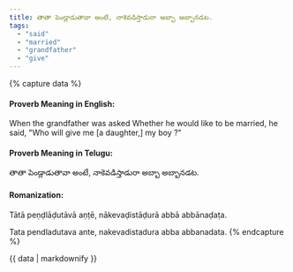 ```yaml
---
title: తాతా పెండ్లాడుతావా అంటే, నాకెవడిస్తాడురా అబ్బా అబ్బానడట.
tags:
  - "said"
  - "married"
  - "grandfather"
  - "give"
---
```


{% capture data %}
#### Proverb Meaning in English:
When the grandfather was asked Whether he would like to be married, he said, "Who will give me [a daughter,] my boy ?"

#### Proverb Meaning in Telugu:
తాతా పెండ్లాడుతావా అంటే, నాకెవడిస్తాడురా అబ్బా అబ్బానడట.

#### Romanization:
Tātā peṇḍlāḍutāvā aṇṭē, nākevaḍistāḍurā abbā abbānaḍaṭa.

Tata pendladutava ante, nakevadistadura abba abbanadata.
{% endcapture %}

{{ data | markdownify }}


